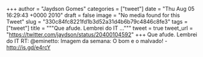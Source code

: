 
+++
author = "Jaydson Gomes"
categories = ["tweet"]
date = "Thu Aug 05 16:29:43 +0000 2010"
draft = false
image = "No media found for this Tweet"
slug = "330c84fc8221fd1b3d52a31d4b6b79c4846c8fe3"
tags = ["tweet"]
title = """Que afude. Lembrei do IT ..."""
tweet = true
tweet_url = "https://twitter.com/jaydson/status/20400104592"
+++
Que afude. Lembrei do IT RT: @eminetto: Imagem da semana: O bom e o malvado! - http://is.gd/e4rcY
